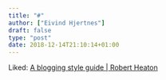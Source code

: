 ```yaml
---
title: "#"
author: ["Eivind Hjertnes"]
draft: false
type: "post"
date: 2018-12-14T21:10:14+01:00
---
```


Liked: [A
blogging style guide | Robert Heaton](https://robertheaton.com/2018/12/06/a-blogging-style-guide/)
